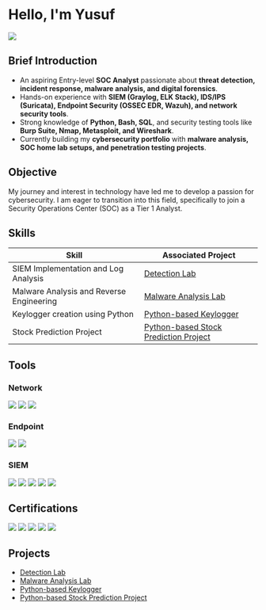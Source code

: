 # Hello, I'm Yusuf
<a href="https://www.linkedin.com/in/musayusufmagoban"><img src="https://img.shields.io/badge/-LinkedIn-0072b1?&style=for-the-badge&logo=linkedin&logoColor=white" /></a>

## Brief Introduction 
* An aspiring Entry-level **SOC Analyst** passionate about **threat detection, incident response, malware analysis, and digital forensics**.
* Hands-on experience with **SIEM (Graylog, ELK Stack), IDS/IPS (Suricata), Endpoint Security (OSSEC EDR, Wazuh), and network security tools**.
* Strong knowledge of **Python, Bash, SQL**, and security testing tools like **Burp Suite, Nmap, Metasploit, and Wireshark**.
* Currently building my **cybersecurity portfolio** with **malware analysis, SOC home lab setups, and penetration testing projects**. 

## Objective

My journey and interest in technology have led me to develop a passion for cybersecurity. I am eager to transition into this field, specifically to join a Security Operations Center (SOC) as a Tier 1 Analyst.

## Skills

| Skill                                         | Associated Project         |
|-----------------------------------------------|----------------------------|
| SIEM Implementation and Log Analysis          | <a href="https://github.com/Magoban/Detection-Lab/tree/main">Detection Lab</a>|
| Malware Analysis and Reverse Engineering | <a href="https://github.com/Magoban/Malware-Analysis-Lab">Malware Analysis Lab</a>|
| Keylogger creation using Python       | <a href="https://github.com/Magoban/Python-based-Keylogger">Python-based Keylogger</a>|
| Stock Prediction Project              | <a href="https://github.com/Magoban/Stock-Prediction-Project/tree/main">Python-based Stock Prediction Project</a>|

## Tools

### Network
<div>
    <img src="https://img.shields.io/badge/-Wireshark-1679A7?&style=for-the-badge&logo=Wireshark&logoColor=white" />
    <img src="https://img.shields.io/badge/-Suricata-EF3B2D?&style=for-the-badge&logo=Suricata&logoColor=white" />
    <img src="https://img.shields.io/badge/-Zeek-777BB4?&style=for-the-badge&logo=Zeek&logoColor=white" />
</div>

### Endpoint
<div>
    <img src="https://img.shields.io/badge/-Microsoft_Defender_for_Endpoint-00A4EF?&style=for-the-badge&logo=Microsoft&logoColor=white" />
    <img src="https://img.shields.io/badge/-WAZUH-4B275F?&style=for-the-badge&logo=WAZUH&logoColor=white" />
</div>

### SIEM
<div>
    <img src="https://img.shields.io/badge/-Microsoft_Sentinel-0078D4?&style=for-the-badge&logo=Microsoft&logoColor=white" />
    <img src="https://img.shields.io/badge/-Splunk-000000?&style=for-the-badge&logo=Splunk&logoColor=white" />
    <img src="https://img.shields.io/badge/-Elastic-005571?&style=for-the-badge&logo=Elastic&logoColor=white" />
    <img src="https://img.shields.io/badge/-QRadar-005571?&style=for-the-badge&logo=IBM&logoColor=white" />
    <img src="https://img.shields.io/badge/-Graylog-DC143C?&style=for-the-badge&logo=Graylog&logoColor=white" />
</div>

## Certifications
<div>
<img src="https://img.shields.io/badge/-Microsoft%20SC--200-0078D4?style=for-the-badge&logo=microsoft&logoColor=white" />
<img src="https://img.shields.io/badge/-ISC2%20CC-4B8BBE?&style=for-the-badge&logo=ISC2&logoColor=white" />
<img src="https://img.shields.io/badge/-SecOps%20CNSP-007ACC?&style=for-the-badge&logo=SecOps&logoColor=white" />
<img src="https://img.shields.io/badge/-SecOps%20CAP-228B22?&style=for-the-badge&logo=SecOps&logoColor=white" />
<img src="https://img.shields.io/badge/-SkillFront%20ISO%2FIEC%2027001%3A2022%20Information%20Security%20Associate-FFA500?&style=for-the-badge&logo=SkillFront&logoColor=white" />
</div>

## Projects
- <a href="https://github.com/Magoban/Detection-Lab/tree/main">Detection Lab</a>
- <a href="https://github.com/Magoban/Malware-Analysis-Lab">Malware Analysis Lab</a>
- <a href="https://github.com/Magoban/Python-based-Keylogger">Python-based Keylogger</a>
- <a href=https://github.com/Magoban/Stock-Prediction-Project/tree/main>Python-based Stock Prediction Project</a>
<!---
Magoban/Magoban is a ✨ special ✨ repository because its `README.md` (this file) appears on your GitHub profile.
You can click the Preview link to take a look at your changes.
--->
